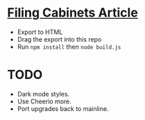 # [Filing Cabinets Article](https://ccorcos.github.io/filing-cabinets/)

- Export to HTML
- Drag the export into this repo
- Run `npm install` then `node build.js`

# TODO

- Dark mode styles.
- Use Cheerio more.
- Port upgrades back to mainline.

